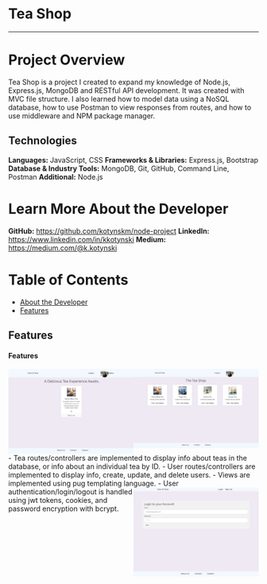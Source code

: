 # Tea Shop

---

# Project Overview

Tea Shop is a project I created to expand my knowledge of Node.js, Express.js, MongoDB and RESTful API development. It was created with MVC file structure. I also learned how to model data using a NoSQL database, how to use Postman to view responses from routes, and how to use middleware and NPM package manager.

## Technologies

**Languages:** JavaScript, CSS
**Frameworks & Libraries:** Express.js, Bootstrap  
**Database & Industry Tools:** MongoDB, Git, GitHub, Command Line, Postman
**Additional:** Node.js

# <a name="about"></a>Learn More About the Developer

**GitHub:** https://github.com/kotynskm/node-project
**LinkedIn:** https://www.linkedin.com/in/kkotynski
**Medium:** https://medium.com/@k.kotynski

# Table of Contents

- [About the Developer](#about)
- [Features](#features)

## <a name="features"></a>Features

#### Features

<img src="/public/img/homepage.png" align="right" width="50%">
<img src="/public/img/tea.png" align="right" width="50%">
- Tea routes/controllers are implemented to display info about teas in the database, or info about an individual tea by ID.
- User routes/controllers are implemented to display info, create, update, and delete users.
- Views are implemented using pug templating language.

<img src="/public/img/login.png" align="right" width="50%">
- User authentication/login/logout is handled using jwt tokens, cookies, and password encryption with bcrypt.
